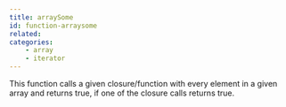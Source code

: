 ```yaml
---
title: arraySome
id: function-arraysome
related:
categories:
    - array
    - iterator
---
```


This function calls a given closure/function with every element in a given array and returns true, if one of the closure calls returns true.